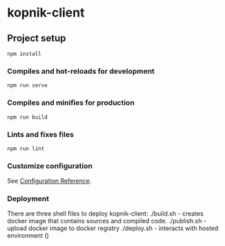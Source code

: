 # kopnik-client

## Project setup
```
npm install
```

### Compiles and hot-reloads for development
```
npm run serve
```

### Compiles and minifies for production
```
npm run build
```

### Lints and fixes files
```
npm run lint
```

### Customize configuration
See [Configuration Reference](https://cli.vuejs.org/config/).

### Deployment
There are three shell files to deploy kopnik-client:
./build.sh - creates docker image that contains sources and compiled code.
./publish.sh - upload docker image to docker registry
./deploy.sh - interacts with hosted environment ()

